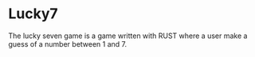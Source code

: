 # Lucky7
The lucky seven game is a game written with RUST where a user make a guess of a number between 1 and 7.
